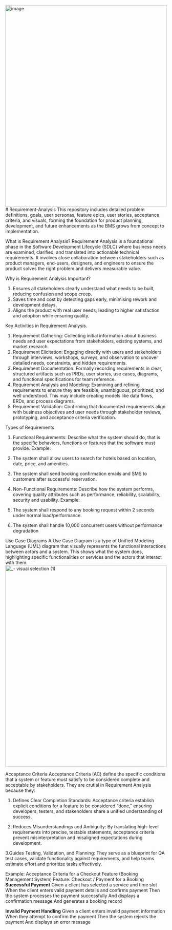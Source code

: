 <img width="504" height="628" alt="image" src="https://github.com/user-attachments/assets/d17457c5-8419-4383-9b79-cbf40a047d3e" /># Requirement-Analysis
This repository includes detailed problem definitions, goals, user personas, feature epics, user stories, acceptance criteria, and visuals, forming the foundation for product planning, development, and future enhancements as the BMS grows from concept to implementation.

What is Requirement Analysis?
Requirement Analysis is a foundational phase in the Software Development Lifecycle (SDLC) where business needs are examined, clarified, and translated into actionable technical requirements. It involves close collaboration between stakeholders such as product managers, end-users, designers, and engineers to ensure the product solves the right problem and delivers measurable value.

Why is Requirement Analysis Important?
1. Ensures all stakeholders clearly understand what needs to be built, reducing confusion and scope creep.
2. Saves time and cost by detecting gaps early, minimising rework and development delays.
3. Aligns the product with real user needs, leading to higher satisfaction and adoption while ensuring quality.

Key Activities in Requirement Analysis.
1. Requirement Gathering:
Collecting initial information about business needs and user expectations from stakeholders, existing systems, and market research.
2. Requirement Elicitation:
Engaging directly with users and stakeholders through interviews, workshops, surveys, and observation to uncover detailed needs, constraints, and hidden requirements.
3. Requirement Documentation:
Formally recording requirements in clear, structured artifacts such as PRDs, user stories, use cases, diagrams, and functional specifications for team reference.
4. Requirement Analysis and Modeling:
Examining and refining requirements to ensure they are feasible, unambiguous, prioritized, and well understood. This may include creating models like data flows, ERDs, and process diagrams.
5. Requirement Validation:
Confirming that documented requirements align with business objectives and user needs through stakeholder reviews, prototyping, and acceptance criteria verification.

Types of Requirements
1. Functional Requirements:
   Describe what the system should do, that is the specific behaviors, functions or features that the software must provide.
  Example: 
  1. The system shall allow users to search for hotels based on location, date, price, and amenities.
  2. The system shall send booking confirmation emails and SMS to customers after successful reservation. 
   
3. Non-Functional Requirements:
   Describe how the system performs, covering quality attributes such as performance, reliability, scalability, security and usability.
  Example: 
  1. The system shall respond to any booking request within 2 seconds under normal load/performance.
  2. The system shall handle 10,000 concurrent users without performance degradation


Use Case Diagrams
A Use Case Diagram is a type of Unified Modeling Language (UML) diagram that visually represents the functional interactions between actors and a system.
This shows what the system does, highlighting specific functionalities or services and the actors that interact with them.
<img width="504" height="628" alt="_- visual selection (1)" src="https://github.com/user-attachments/assets/059ed561-583e-4f93-8a48-5a43f40a20fd" />

Acceptance Criteria
Acceptance Criteria (AC) define the specific conditions that a system or feature must satisfy to be considered complete and acceptable by stakeholders.
They are crutial in Requirement Analysis because they:
1. Defines Clear Completion Standards:
   Acceptance criteria establish explicit conditions for a feature to be considered “done,” ensuring developers, testers, and stakeholders share a unified understanding of
   success.

2. Reduces Misunderstandings and Ambiguity:
   By translating high-level requirements into precise, testable statements, acceptance criteria prevent misinterpretation and misaligned expectations during development.
   
3.Guides Testing, Validation, and Planning:
  They serve as a blueprint for QA test cases, validate functionality against requirements, and help teams estimate effort and prioritize tasks effectively.

Example: Acceptance Criteria for a Checkout Feature (Booking Management System)
Feature: Checkout / Payment for a Booking
**Successful Payment**
Given a client has selected a service and time slot
When the client enters valid payment details and confirms payment
Then the system processes the payment successfully
And displays a confirmation message
And generates a booking record

**Invalid Payment Handling**
Given a client enters invalid payment information
When they attempt to confirm the payment
Then the system rejects the payment
And displays an error message

